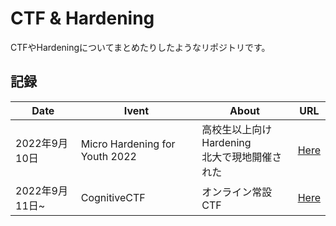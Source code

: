 # CTF & Hardening

CTFやHardeningについてまとめたりしたようなリポジトリです。

## 記録

|Date|Ivent|About|URL|
|---|---|---|---|
|2022年9月10日|Micro Hardening for Youth 2022|高校生以上向けHardening<br>北大で現地開催された|<a href="https://github.com/ayato-shitomi/ctf/tree/main/Micro%20Hardening_for_Youth_2022">Here</a>|
|2022年9月11日~|CognitiveCTF|オンライン常設CTF|<a href="https://github.com/ayato-shitomi/ctf/tree/main/CognitiveCTF">Here</a>|
